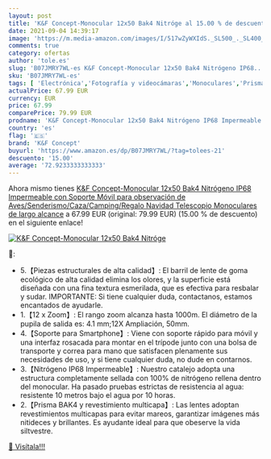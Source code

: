 ```yaml
---
layout: post
title: 'K&F Concept-Monocular 12x50 Bak4 Nitróge al 15.00 % de descuento'
date: 2021-09-04 14:39:17
image: 'https://m.media-amazon.com/images/I/517wZyWXIdS._SL500_._SL400_.jpg'
comments: true
category: ofertas
author: 'tole.es'
slug: 'B07JMRY7WL-es K&F Concept-Monocular 12x50 Bak4 Nitrógeno IP68...'
sku: 'B07JMRY7WL-es'
tags: [ 'Electrónica','Fotografía y videocámaras','Monoculares','Prismáticos, telescopios y óptica','k&f concept','navidad', ]
actualPrice: 67.99 EUR
currency: EUR
price: 67.99
comparePrice: 79.99 EUR
prodname: 'K&F Concept-Monocular 12x50 Bak4 Nitrógeno IP68 Impermeable con Soporte Móvil para observación de Aves/Senderismo/Caza/Camping/Regalo Navidad Telescopio Monoculares de largo alcance'
country: 'es'
flag: '🇪🇸'
brand: 'K&F Concept'
buyurl: 'https://www.amazon.es/dp/B07JMRY7WL/?tag=tolees-21'
descuento: '15.00'
average: '72.9233333333333'
---
```


Ahora mismo tienes [K&F Concept-Monocular 12x50 Bak4 Nitrógeno IP68 Impermeable con Soporte Móvil para observación de Aves/Senderismo/Caza/Camping/Regalo Navidad Telescopio Monoculares de largo alcance](https://www.amazon.es/dp/B07JMRY7WL/?tag=tolees-21) a 67.99 EUR (original: 79.99 EUR) (15.00 %  de descuento) en el siguiente enlace!

[![K&F Concept-Monocular 12x50 Bak4 Nitróge](https://m.media-amazon.com/images/I/517wZyWXIdS._SL500_._SL400_.jpg)](https://www.amazon.es/dp/B07JMRY7WL/?tag=tolees-21)

🔎:

- 5.【Piezas estructurales de alta calidad】: El barril de lente de goma ecológico de alta calidad elimina los olores, y la superficie está diseñada con una fina textura esmerilada, que es efectiva para resbalar y sudar. IMPORTANTE: Si tiene cualquier duda, contactanos, estamos encantados de ayudarle.
- 1.【12 x Zoom】: El rango zoom alcanza hasta 1000m. El diámetro de la pupila de salida es: 4.1 mm;12X Ampliación, 50mm.
- 4.【Soporte para Smartphone】: Viene con soporte rápido para móvil y una interfaz rosacada para montar en el trípode junto con una bolsa de transporte y correa para mano que satisfacen plenamente sus necesidades de uso, y si tiene cualquier duda, no dude en contarnos.
- 3.【Nitrógeno IP68 Impermeable】: Nuestro catalejo adopta una estructura completamente sellada con 100% de nitrógeno rellena dentro del monocular. Ha pasado pruebas estrictas de resistencia al agua: resistente 10 metros bajo el agua por 10 horas.
- 2.【Prisma BAK4 y revestimiento multicapa】: Las lentes adoptan revestimientos multicapas para evitar mareos, garantizar imágenes más nitideces y brillantes. Es ayudante ideal para que obeserve la vida siltvestre.

[🛒 Visítala!!!](https://www.amazon.es/dp/B07JMRY7WL/?tag=tolees-21)
